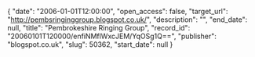 {
  "date": "2006-01-01T12:00:00", 
  "open_access": false, 
  "target_url": "http://pembsringinggroup.blogspot.co.uk/", 
  "description": "", 
  "end_date": null, 
  "title": "Pembrokeshire Ringing Group", 
  "record_id": "20060101T120000/enfiNMflWxcJEM/YqOSg1Q==", 
  "publisher": "blogspot.co.uk", 
  "slug": 50362, 
  "start_date": null
}

